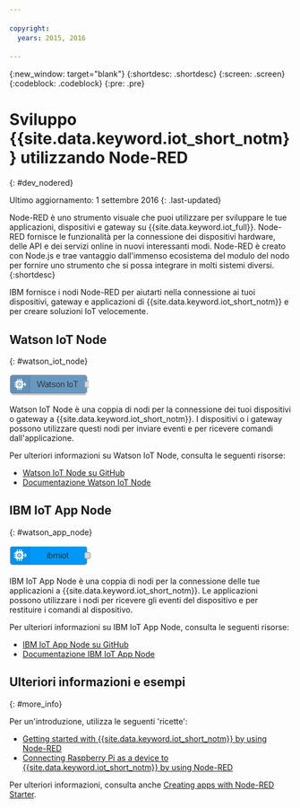 ```yaml
---

copyright:
  years: 2015, 2016

---
```


{:new_window: target="blank"}
{:shortdesc: .shortdesc}
{:screen: .screen}
{:codeblock: .codeblock}
{:pre: .pre}

# Sviluppo {{site.data.keyword.iot_short_notm}} utilizzando Node-RED
{: #dev_nodered}

Ultimo aggiornamento: 1 settembre 2016
{: .last-updated}

Node-RED è uno strumento visuale che puoi utilizzare per sviluppare le tue applicazioni, dispositivi e gateway su {{site.data.keyword.iot_full}}. Node-RED fornisce le funzionalità per la connessione dei dispositivi hardware, delle API e dei servizi online in nuovi interessanti modi. Node-RED è creato con Node.js e trae vantaggio dall'immenso ecosistema del modulo del nodo per fornire uno strumento che si possa integrare in molti sistemi diversi.
{:shortdesc}

IBM fornisce i nodi Node-RED per aiutarti nella connessione ai tuoi dispositivi, gateway e applicazioni di {{site.data.keyword.iot_short_notm}} e per creare soluzioni IoT velocemente.


## Watson IoT Node   
{: #watson_iot_node}  

![Immagine Watson IoT Node](../images/node-red-watson.png "Immagine Watson IoT node")


Watson IoT Node è una coppia di nodi per la connessione dei tuoi dispositivi o gateway a {{site.data.keyword.iot_short_notm}}. I dispositivi o i gateway possono utilizzare questi nodi per inviare eventi e per ricevere comandi dall'applicazione.

Per ulteriori informazioni su Watson IoT Node, consulta le seguenti risorse:  

- [Watson IoT Node su GitHub](https://github.com/ibm-watson-iot/iot-nodered/tree/master/node-red-contrib-ibm-watson-iot)
- [Documentazione Watson IoT Node](https://www.npmjs.com/package/node-red-contrib-ibm-watson-iot)


## IBM IoT App Node  
{: #watson_app_node}  


![Immagine IBM IoT App Node](../images/node-red-ibmiot.png "Immagine IBM IoT App node")

IBM IoT App Node è una coppia di nodi per la connessione delle tue applicazioni a {{site.data.keyword.iot_short_notm}}. Le applicazioni possono utilizzare i nodi per ricevere gli eventi del dispositivo e per restituire i comandi al dispositivo.

Per ulteriori informazioni su IBM IoT App Node, consulta le seguenti risorse:

- [IBM IoT App Node su GitHub](https://github.com/ibm-watson-iot/iot-nodered/tree/master/node-red-contrib-scx-ibmiotapp)
- [Documentazione IBM IoT App Node](http://flows.nodered.org/node/node-red-contrib-scx-ibmiotapp)


## Ulteriori informazioni e esempi   
{: #more_info}


Per un'introduzione, utilizza le seguenti 'ricette':
- [Getting started with {{site.data.keyword.iot_short_notm}} by using Node-RED](https://developer.ibm.com/recipes/tutorials/getting-started-with-watson-iot-platform-using-node-red/)
- [Connecting Raspberry Pi as a device to {{site.data.keyword.iot_short_notm}} by using Node-RED](https://developer.ibm.com/recipes/tutorials/deploy-watson-iot-node-on-raspberry-pi/)

Per ulteriori informazioni, consulta anche [Creating apps with Node-RED Starter](https://console.ng.bluemix.net/docs/starters/Node-RED/nodered.html#nodered).
